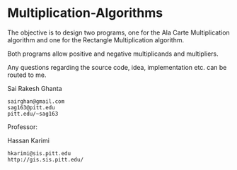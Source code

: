 # Multiplication-Algorithms

The objective is to design two programs, one for the Ala Carte Multiplication algorithm and one for the Rectangle Multiplication algorithm. 

Both programs allow positive and negative multiplicands and multipliers.

Any questions regarding the source code, idea, implementation etc. can be routed to me.

Sai Rakesh Ghanta

    sairghan@gmail.com
    sag163@pitt.edu
    pitt.edu/~sag163
    
Professor:

Hassan Karimi

    hkarimi@sis.pitt.edu
    http://gis.sis.pitt.edu/
